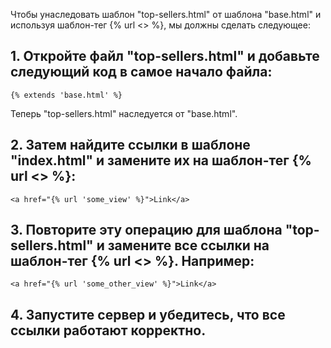 Чтобы унаследовать шаблон "top-sellers.html" от шаблона "base.html" и используя шаблон-тег {% url <> %}, мы должны сделать следующее:

## 1. Откройте файл "top-sellers.html" и добавьте следующий код в самое начало файла:

```
{% extends 'base.html' %}
```

Теперь "top-sellers.html" наследуется от "base.html".

## 2. Затем найдите ссылки в шаблоне "index.html" и замените их на шаблон-тег {% url <> %}:

```
<a href="{% url 'some_view' %}">Link</a>
```

## 3. Повторите эту операцию для шаблона "top-sellers.html" и замените все ссылки на шаблон-тег {% url <> %}. Например:

```
<a href="{% url 'some_other_view' %}">Link</a>
```

## 4. Запустите сервер и убедитесь, что все ссылки работают корректно.
